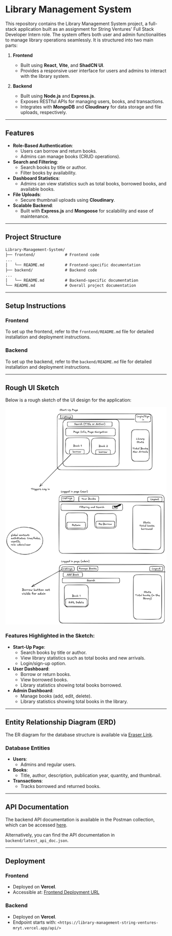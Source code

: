 # Library Management System

This repository contains the Library Management System project, a full-stack application built as an assignment for String Ventures' Full Stack Developer Intern role. The system offers both user and admin functionalities to manage library operations seamlessly. It is structured into two main parts:

1. **Frontend**
   - Built using **React**, **Vite**, and **ShadCN UI**.
   - Provides a responsive user interface for users and admins to interact with the library system.

2. **Backend**
   - Built using **Node.js** and **Express.js**.
   - Exposes RESTful APIs for managing users, books, and transactions.
   - Integrates with **MongoDB** and **Cloudinary** for data storage and file uploads, respectively.

---

## Features

- **Role-Based Authentication**:
  - Users can borrow and return books.
  - Admins can manage books (CRUD operations).
- **Search and Filtering**:
  - Search books by title or author.
  - Filter books by availability.
- **Dashboard Statistics**:
  - Admins can view statistics such as total books, borrowed books, and available books.
- **File Uploads**:
  - Secure thumbnail uploads using **Cloudinary**.
- **Scalable Backend**:
  - Built with **Express.js** and **Mongoose** for scalability and ease of maintenance.

---

## Project Structure
```
Library-Management-System/
├── frontend/             # Frontend code
...
│   └── README.md         # Frontend-specific documentation
├── backend/              # Backend code
...
│   └── README.md         # Backend-specific documentation
└── README.md             # Overall project documentation
```

---

## Setup Instructions

### Frontend
To set up the frontend, refer to the `frontend/README.md` file for detailed installation and deployment instructions.

### Backend
To set up the backend, refer to the `backend/README.md` file for detailed installation and deployment instructions.

---

## Rough UI Sketch
Below is a rough sketch of the UI design for the application:

![Rough UI Sketch](./backend/src/utils/rough_ui.png)

### Features Highlighted in the Sketch:
- **Start-Up Page**:
  - Search books by title or author.
  - View library statistics such as total books and new arrivals.
  - Login/sign-up option.
- **User Dashboard**:
  - Borrow or return books.
  - View borrowed books.
  - Library statistics showing total books borrowed.
- **Admin Dashboard**:
  - Manage books (add, edit, delete).
  - Library statistics showing total books in the library.

---

## Entity Relationship Diagram (ERD)
The ER diagram for the database structure is available via [Eraser Link](https://app.eraser.io/workspace/XbBNR6FZdnz3IklpfIVy?origin=share).

### Database Entities
- **Users**:
  - Admins and regular users.
- **Books**:
  - Title, author, description, publication year, quantity, and thumbnail.
- **Transactions**:
  - Tracks borrowed and returned books.

---

## API Documentation
The backend API documentation is available in the Postman collection, which can be accessed [here](https://assignment-for-reunion.postman.co/workspace/Testing~aaf2b6b1-3c13-4577-8668-62cf66db8a32/collection/32695735-b18f4bb8-7fbf-46d9-81df-25d6bdf973cd?action=share&source=collection_link&creator=32695735).

Alternatively, you can find the API documentation in `backend/latest_api_doc.json`.

---

## Deployment

### Frontend
- Deployed on **Vercel**.
- Accessible at: [Frontend Deployment URL](https://library-management-string-ventures.vercel.app)

### Backend
- Deployed on **Vercel**.
- Endpoint starts with: `<https://library-management-string-ventures-mryt.vercel.app/api/>`


